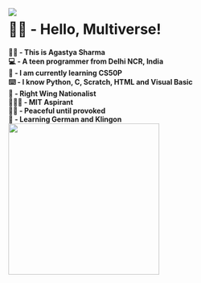 <img src="https://user-images.githubusercontent.com/83625567/194696977-536359a2-66d0-4f74-b836-1086469c4f38.gif" align=left></img>
<h1> 👋🏻 - Hello, Multiverse!</h1>
<h4>🤝🏻 - This is Agastya Sharma<br>
💻 - A teen programmer from Delhi NCR, India<br>
📖 - I am currently learning CS50P<br>
⌨️ - I know Python, C, Scratch, HTML and Visual Basic<br>
🧡 - Right Wing Nationalist <br>
🧑🏻‍🎓 - MIT Aspirant<br>
✌🏻 - Peaceful until provoked<br>
🔖 - Learning German and Klingon
<img src="https://user-images.githubusercontent.com/83625567/194697323-bd684d56-2b81-4914-bfe4-220fdb80da9c.gif" align=left width=300px></img>


